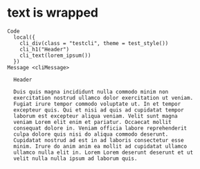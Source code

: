 # text is wrapped

    Code
      local({
        cli_div(class = "testcli", theme = test_style())
        cli_h1("Header")
        cli_text(lorem_ipsum())
      })
    Message <cliMessage>
      
      Header
      
      Duis quis magna incididunt nulla commodo minim non
      exercitation nostrud ullamco dolor exercitation ut veniam.
      Fugiat irure tempor commodo voluptate ut. In et tempor
      excepteur quis. Qui et nisi ad quis ad cupidatat tempor
      laborum est excepteur aliqua veniam. Velit sunt magna
      veniam Lorem elit enim et pariatur. Occaecat mollit
      consequat dolore in. Veniam officia labore reprehenderit
      culpa dolore quis nisi do aliqua commodo deserunt.
      Cupidatat nostrud ad est in ad laboris consectetur esse
      minim. Irure do anim anim ea mollit ad cupidatat ullamco
      ullamco nulla elit in. Lorem Lorem deserunt deserunt et ut
      velit nulla nulla ipsum ad laborum quis.

